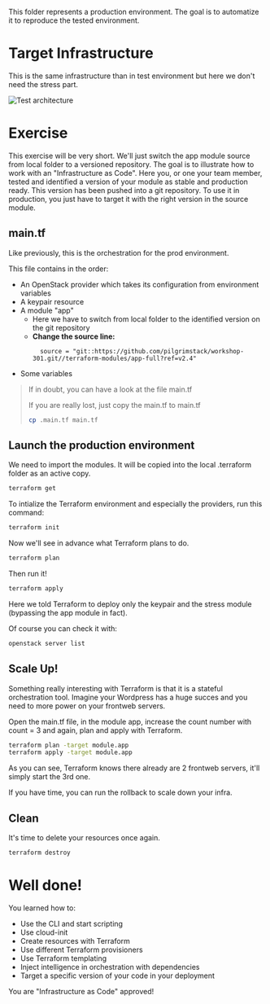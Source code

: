 This folder represents a production environment. The goal is to automatize it to reproduce the tested environment.

# Target Infrastructure

This is the same infrastructure than in test environment but here we don't need the stress part.

![Test architecture](./content/arch.png)

# Exercise

This exercise will be very short. We'll just switch the app module source from local folder to a versioned repository. The goal is to illustrate how to work with an "Infrastructure as Code". Here you, or one your team member, tested and identified a version of your module as stable and production ready. This version has been pushed into a git repository. To use it in production, you just have to target it with the right version in the source module.

## main.tf

Like previously, this is the orchestration for the prod environment.

This file contains in the order:

  * An OpenStack provider which takes its configuration from environment variables
  * A keypair resource
  * A module "app"
    * Here we have to switch from local folder to the identified version on the git repository
    * **Change the source line:**
      ```
        source = "git::https://github.com/pilgrimstack/workshop-301.git//terraform-modules/app-full?ref=v2.4"
      ```
  * Some variables

> If in doubt, you can have a look at the file main.tf
>
> If you are really lost, just copy the main.tf to main.tf
> ```bash
> cp .main.tf main.tf
> ```

## Launch the production environment

We need to import the modules. It will be copied into the local .terraform folder as an active copy.
```bash
terraform get
```

To intialize the Terraform environment and especially the providers, run this command:
```bash
terraform init
```

Now we'll see in advance what Terraform plans to do.
```bash
terraform plan
```

Then run it!
```bash
terraform apply
```

Here we told Terraform to deploy only the keypair and the stress module (bypassing the app module in fact).

Of course you can check it with:
```bash
openstack server list
```

## Scale Up!

Something really interesting with Terraform is that it is a stateful orchestration tool. Imagine your Wordpress has a huge succes and you need to more power on your frontweb servers.

Open the main.tf file, in the module app, increase the count number with count = 3 and again, plan and apply with Terraform.

```bash
terraform plan -target module.app
terraform apply -target module.app
```

As you can see, Terraform knows there already are 2 frontweb servers, it'll simply start the 3rd one.

If you have time, you can run the rollback to scale down your infra.

## Clean

It's time to delete your resources once again.

```bash
terraform destroy
```

# Well done!

You learned how to:
  * Use the CLI and start scripting
  * Use cloud-init
  * Create resources with Terraform
  * Use different Terraform provisioners
  * Use Terraform templating
  * Inject intelligence in orchestration with dependencies
  * Target a specific version of your code in your deployment

You are "Infrastructure as Code" approved!

